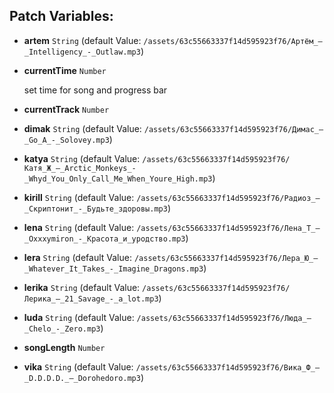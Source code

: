 ## Patch Variables:

* __artem__ ```String``` (default Value: `/assets/63c55663337f14d595923f76/Артём_–_Intelligency_-_Outlaw.mp3`)
* __currentTime__ ```Number```

  set time for song
  and progress bar

* __currentTrack__ ```Number```
* __dimak__ ```String``` (default Value: `/assets/63c55663337f14d595923f76/Димас_–_Go_A_-_Solovey.mp3`)
* __katya__ ```String``` (default Value: `/assets/63c55663337f14d595923f76/Катя_Ж_–_Arctic_Monkeys_-_Whyd_You_Only_Call_Me_When_Youre_High.mp3`)
* __kirill__ ```String``` (default Value: `/assets/63c55663337f14d595923f76/Радиоз_–_Скриптонит_-_Будьте_здоровы.mp3`)
* __lena__ ```String``` (default Value: `/assets/63c55663337f14d595923f76/Лена_Т_–_Oxxxymiron_-_Красота_и_уродство.mp3`)
* __lera__ ```String``` (default Value: `/assets/63c55663337f14d595923f76/Лера_Ю_–_Whatever_It_Takes_-_Imagine_Dragons.mp3`)
* __lerika__ ```String``` (default Value: `/assets/63c55663337f14d595923f76/Лерика_–_21_Savage_-_a_lot.mp3`)
* __luda__ ```String``` (default Value: `/assets/63c55663337f14d595923f76/Люда_–_Chelo_-_Zero.mp3`)
* __songLength__ ```Number```
* __vika__ ```String``` (default Value: `/assets/63c55663337f14d595923f76/Вика_Ф_–_D.D.D.D._–_Dorohedoro.mp3`)


